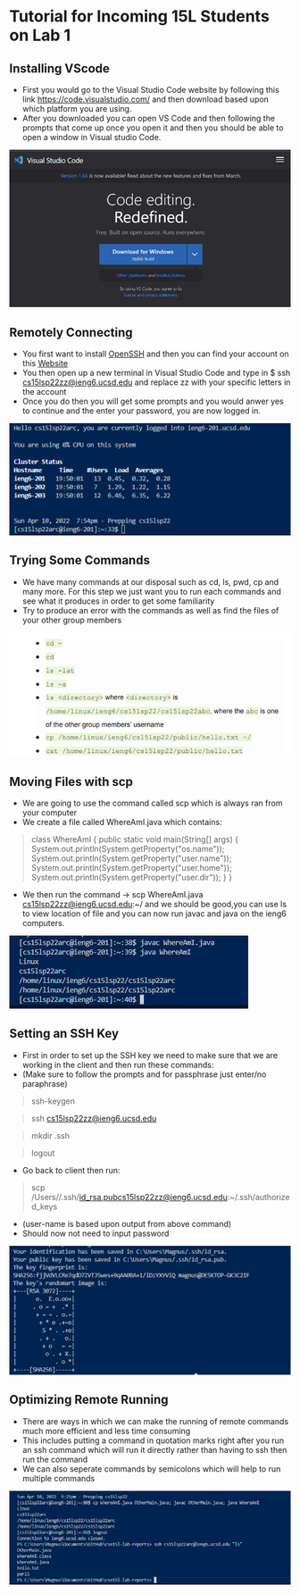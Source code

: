 # Tutorial for Incoming 15L Students on Lab 1

## **Installing VScode** 
* First you would go to the Visual Studio Code website by following this link https://code.visualstudio.com/ and then download based upon which platform you are using.
* After you downloaded you can open VS Code and then following the prompts that come up once you open it and then you should be able to open a window in Visual studio Code.

![step1](step1.PNG)

## **Remotely Connecting** 
* You first want to install [OpenSSH](https://docs.microsoft.com/en-us/windows-server/administration/openssh/openssh_install_firstuse) and then you can find your account on this [Website](https://docs.microsoft.com/en-us/windows-server/administration/openssh/openssh_install_firstuse)
* You then open up a new terminal in Visual Studio Code and type in $ ssh cs15lsp22zz@ieng6.ucsd.edu and replace zz with your specific letters in the account
* Once you do then you will get some prompts and you would anwer yes to continue and the enter your password, you are now logged in.

![step2](step2.PNG)

## **Trying Some Commands**
* We have many commands at our disposal such as cd, ls, pwd, cp and many more. For this step we just want you to run each commands and see what it produces in order to get some familiarity 
* Try to produce an error with the commands as well as find the files of your other group members

![step3](step3.PNG)

## **Moving Files with scp**
* We are going to use the command called scp which is always ran from your computer
* We create a file called WhereAmI.java which contains:
> class WhereAmI {
public static void main(String[] args) {
System.out.println(System.getProperty("os.name"));
System.out.println(System.getProperty("user.name"));
System.out.println(System.getProperty("user.home"));
System.out.println(System.getProperty("user.dir"));
}
}
* We then run the command -> scp WhereAmI.java cs15lsp22zz@ieng6.ucsd.edu:~/ and we should be good,you can use ls to view location of file and you can now run javac and java on the ieng6 computers.

![step4](step4.PNG)

## **Setting an SSH Key**
* First in order to set up the SSH key we need to make sure that we are working in the client and then run these commands:
* (Make sure to follow the prompts and for passphrase just enter/no paraphrase)
> ssh-keygen

> ssh cs15lsp22zz@ieng6.ucsd.edu

>  mkdir .ssh

> logout
* Go back to client then run:
>  scp /Users/<user-name>/.ssh/id_rsa.pubcs15lsp22zz@ieng6.ucsd.edu:~/.ssh/authorized_keys
* (user-name is based upon output from above command)
* Should now not need to input password

![step5](step5.PNG)

## **Optimizing Remote Running**
* There are ways in which we can make the running of remote commands much more efficient and less time consuming
* This includes putting a command in quotation marks right after you run an ssh command which will run it directly rather than having to ssh then run the command
* We can also seperate commands by semicolons which will help to run multiple commands 

![step6](step6.PNG)